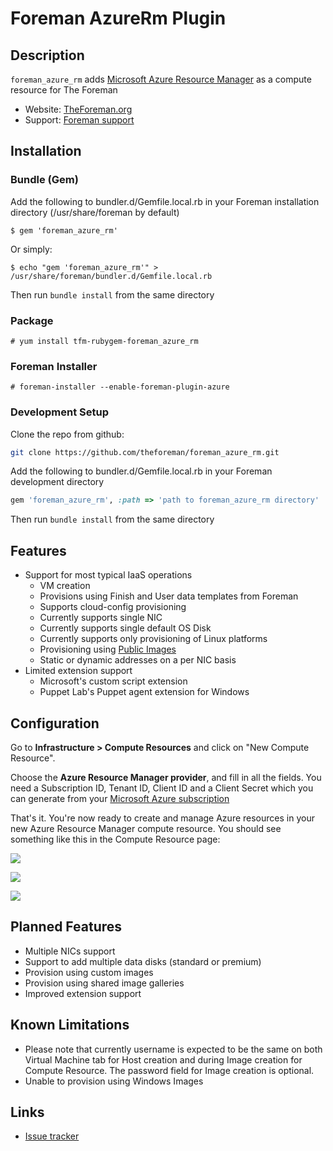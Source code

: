 # Foreman AzureRm Plugin

## Description
```foreman_azure_rm``` adds [Microsoft Azure Resource Manager](http://azure.com/) as a compute resource for The Foreman

* Website: [TheForeman.org](http://theforeman.org)
* Support: [Foreman support](http://theforeman.org/support.html)

## Installation

### Bundle (Gem)

Add the following to bundler.d/Gemfile.local.rb in your Foreman installation directory (/usr/share/foreman by default)

```console
$ gem 'foreman_azure_rm'
```

Or simply:

```console
$ echo "gem 'foreman_azure_rm'" > /usr/share/foreman/bundler.d/Gemfile.local.rb
```

Then run `bundle install` from the same directory

### Package
```console
# yum install tfm-rubygem-foreman_azure_rm
```

### Foreman Installer
```console
# foreman-installer --enable-foreman-plugin-azure
```

### Development Setup

Clone the repo from github:
```bash
git clone https://github.com/theforeman/foreman_azure_rm.git
```

Add the following to bundler.d/Gemfile.local.rb in your Foreman development directory

```ruby
gem 'foreman_azure_rm', :path => 'path to foreman_azure_rm directory'
```

Then run `bundle install` from the same directory

## Features
* Support for most typical IaaS operations
    * VM creation
    * Provisions using Finish and User data templates from Foreman
    * Supports cloud-config provisioning
    * Currently supports single NIC
    * Currently supports single default OS Disk
    * Currently supports only provisioning of Linux platforms
    * Provisioning using [Public Images](https://docs.microsoft.com/en-us/azure/virtual-machines/linux/cli-ps-findimage)
    * Static or dynamic addresses on a per NIC basis
* Limited extension support
    * Microsoft's custom script extension
    * Puppet Lab's Puppet agent extension for Windows

## Configuration
Go to **Infrastructure > Compute Resources** and click on "New Compute Resource".

Choose the **Azure Resource Manager provider**, and fill in all the fields. You need a Subscription ID, Tenant ID, Client ID and a Client Secret which you can generate from your [Microsoft Azure subscription](https://docs.bmc.com/docs/cloudlifecyclemanagement/46/setting-up-a-tenant-id-client-id-and-client-secret-for-azure-resource-manager-provisioning-669202145.html#SettingupaTenantID,ClientID,andClientSecretforAzureResourceManagerprovisioning-SetupTenantIDPrereqPrerequisites)

That's it. You're now ready to create and manage Azure resources in your new Azure Resource Manager compute resource. You should see something like this in the Compute Resource page:


![](https://i.imgur.com/4ClZhTP.png)


![](https://i.imgur.com/eFHucdb.png)


![](https://i.imgur.com/YjlRQIE.png)

    
## Planned Features
* Multiple NICs support
* Support to add multiple data disks (standard or premium)
* Provision using custom images
* Provision using shared image galleries
* Improved extension support    
    
## Known Limitations
* Please note that currently username is expected to be the same on both Virtual Machine tab for Host creation and during Image creation for Compute Resource. The password field for Image creation is optional.
* Unable to provision using Windows Images

## Links
* [Issue tracker](https://projects.theforeman.org/projects/azurerm)
